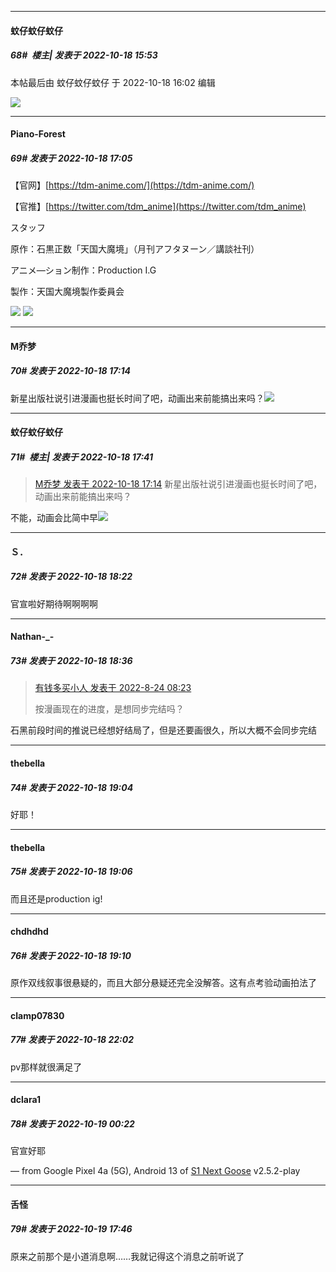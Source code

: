 

*****

####  蚊仔蚊仔蚊仔  
##### 68#         楼主| 发表于 2022-10-18 15:53

 本帖最后由 蚊仔蚊仔蚊仔 于 2022-10-18 16:02 编辑 

<img src="https://p.sda1.dev/7/acc9dcd9e2049f0d863014f6622c514d/CMP_20221018160135760.jpg" referrerpolicy="no-referrer">



*****

####  Piano-Forest  
##### 69#       发表于 2022-10-18 17:05

【官网】[https://tdm-anime.com/](https://tdm-anime.com/)

【官推】[https://twitter.com/tdm_anime](https://twitter.com/tdm_anime)

スタッフ

原作：石黒正数「天国大魔境」（月刊アフタヌーン／講談社刊）

アニメ―ション制作：Production I.G

製作：天国大魔境製作委員会

<img src="https://p.sda1.dev/7/4c49c5ca795abf88f5830a2ec500472a/kv_nrw.jpg" referrerpolicy="no-referrer">
<img src="https://p.sda1.dev/7/3cb89a0cbb3f4f4dca4c535e53668d71/20221018_170251.jpg" referrerpolicy="no-referrer">



*****

####  M乔梦  
##### 70#       发表于 2022-10-18 17:14

新星出版社说引进漫画也挺长时间了吧，动画出来前能搞出来吗？<img src="https://static.saraba1st.com/image/smiley/face2017/034.png" referrerpolicy="no-referrer">



*****

####  蚊仔蚊仔蚊仔  
##### 71#         楼主| 发表于 2022-10-18 17:41

<blockquote><a href="httphttps://bbs.saraba1st.com/2b/forum.php?mod=redirect&amp;goto=findpost&amp;pid=57975113&amp;ptid=2088657" target="_blank">M乔梦 发表于 2022-10-18 17:14</a>
新星出版社说引进漫画也挺长时间了吧，动画出来前能搞出来吗？</blockquote>
不能，动画会比简中早<img src="https://static.saraba1st.com/image/smiley/face2017/035.png" referrerpolicy="no-referrer">



*****

####  Ｓ．  
##### 72#       发表于 2022-10-18 18:22

官宣啦好期待啊啊啊啊



*****

####  Nathan-_-  
##### 73#       发表于 2022-10-18 18:36

<blockquote><a href="httphttps://bbs.saraba1st.com/2b/forum.php?mod=redirect&amp;goto=findpost&amp;pid=57192741&amp;ptid=2088657" target="_blank">有钱多买小人 发表于 2022-8-24 08:23</a>

按漫画现在的进度，是想同步完结吗？</blockquote>
石黑前段时间的推说已经想好结局了，但是还要画很久，所以大概不会同步完结



*****

####  thebella  
##### 74#       发表于 2022-10-18 19:04

好耶！

*****

####  thebella  
##### 75#       发表于 2022-10-18 19:06

而且还是production ig!

*****

####  chdhdhd  
##### 76#       发表于 2022-10-18 19:10

原作双线叙事很悬疑的，而且大部分悬疑还完全没解答。这有点考验动画拍法了



*****

####  clamp07830  
##### 77#       发表于 2022-10-18 22:02

pv那样就很满足了



*****

####  dclara1  
##### 78#       发表于 2022-10-19 00:22

官宣好耶

— from Google Pixel 4a (5G), Android 13 of [S1 Next Goose](https://pan.baidu.com/s/1mi43uRm) v2.5.2-play



*****

####  舌怪  
##### 79#       发表于 2022-10-19 17:46

原来之前那个是小道消息啊……我就记得这个消息之前听说了

